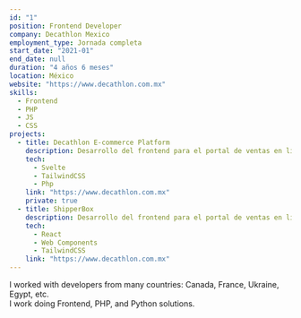 ```yaml
---
id: "1"
position: Frontend Developer
company: Decathlon Mexico
employment_type: Jornada completa
start_date: "2021-01"
end_date: null
duration: "4 años 6 meses"
location: México
website: "https://www.decathlon.com.mx"
skills:
  - Frontend
  - PHP
  - JS
  - CSS
projects:
  - title: Decathlon E-commerce Platform
    description: Desarrollo del frontend para el portal de ventas en línea, integrando componentes reusables con React y Web Components.
    tech:
      - Svelte
      - TailwindCSS
      - Php
    link: "https://www.decathlon.com.mx"
    private: true
  - title: ShipperBox
    description: Desarrollo del frontend para el portal de ventas en línea, integrando componentes reusables con React y Web Components.
    tech:
      - React
      - Web Components
      - TailwindCSS
    link: "https://www.decathlon.com.mx"
---
```


I worked with developers from many countries: Canada, France, Ukraine, Egypt, etc.  
I work doing Frontend, PHP, and Python solutions.
